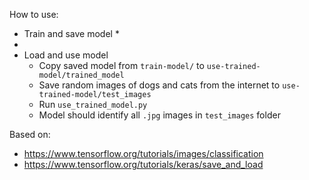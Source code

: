 How to use:
* Train and save model
    *
* 
* Load and use model
    * Copy saved model from `train-model/` to `use-trained-model/trained_model` 
    * Save random images of dogs and cats from the internet to `use-trained-model/test_images`
    * Run `use_trained_model.py`
    * Model should identify all `.jpg` images in `test_images` folder

Based on:
* https://www.tensorflow.org/tutorials/images/classification
* https://www.tensorflow.org/tutorials/keras/save_and_load
